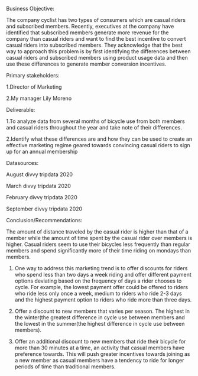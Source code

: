 Business Objective:

The company cyclist has two types of consumers which are casual riders and subscribed members. Recently, executives at the company have identified that subscribed members generate more revenue for the company than casual riders and want to find the best incentive to convert casual riders into subscribed members. They acknowledge that the best way to approach this problem is by first identifying the differences between casual riders and subscribed members using product usage data and then use these differences to generate member conversion incentives.

Primary stakeholders:

1.Director of Marketing

2.My manager Lily Moreno

Deliverable:

1.To analyze data from several months of bicycle use from both members and casual riders throughout the year and take note of their differences.

2.Identify what these differences are and how they can be used to create an effective marketing regime geared towards convincing casual riders to sign up for an annual membership


Datasources:

August divvy tripdata 2020

March divvy tripdata 2020

February divvy tripdata 2020

September divvy tripdata 2020 


Conclusion/Recommendations:

The amount of distance traveled by the casual rider is higher than that of a member while the amount of time spent by the casual rider over members is higher. Casual riders seem to use their bicycles less frequently than regular members and spend significantly more of their time riding on mondays than members.

1. One way to address this marketing trend is to offer discounts for riders who spend less than two days a week riding and offer different payment options deviating based on the frequency of days a rider chooses to cycle.  For example, the lowest payment offer could be offered to riders who ride less only once a week, medium to riders who ride 2-3 days and the highest payment option to riders who ride more than three days.

2. Offer a discount to new members that varies per season. The highest in the winter(the greatest difference in cycle use between members and the lowest in the summer(the highest difference in cycle use between members).

3. Offer an additional discount to new members that ride their bicycle for more than 30 minutes at a time, an activity that casual members have preference towards. This will push greater incentives towards joining as a new member as casual members have a tendency to ride for longer periods of time than  traditional members.
